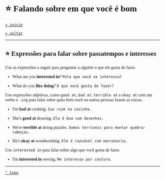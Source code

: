 <font face="Calibri">

# ⭐ Falando sobre em que você é bom

[`⬆️ inicio`](../../EF%20Route.md)

[`⬅️ voltar`](../Iniciante%203.md)

---

## ⭐ Expressões para falar sobre passatempos e interesses

Use as expressões a seguir para perguntar a alguém o que ele gosta de fazer.

+ What are you **interested in**?
    `Pelo que você se interessa?`

+ What do you **like doing**?
    `O que você gosta de fazer?`

Use expressões adjetivas, como `good at`, `bad at`, `terrible at` e `okay at` com um verbo e `-ing` para falar sobre quão bem você ou outras pessoas fazem as coisas.

+ I'm **bad at** cooking.
    `Sou ruim na cozinha.`

+ She's **good at** drawing.
    `Ela é boa com desenhos.`

+ We're **terrible at** doing puzzles.
    `Somos terríveis para montar quebra-cabeças.`

+ He's **okay at** woodworking.
    `Ele é razoável com marcenaria.`

Use `interested in` para falar sobre algo que você gosta de fazer.

+ I'm **interested in** sewing.
    `Me interesso por costura.`

---

[`^ topo`](#-Falando-sobre-em-que-você-é-bom)
</font>
